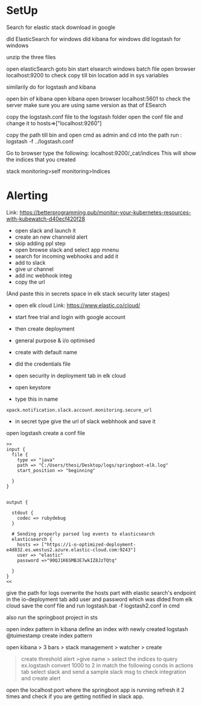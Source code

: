 # SetUp
Search for elastic stack download in google

dld ElasticSearch for windows
dld kibana for windows
dld logstash for windows

unzip the three files

open elasticSearch 
goto bin
start elsearch windows batch file
open browser localhost:9200 to check
copy till bin location 
add in sys variables

similarily do for logstash and kibana


open bin of kibana
open kibana
open browser localhost:5601 to check the server
make sure you are using same version as that of ESearch



copy the logstash.conf file to the logstash folder
open the conf file and change it to
hosts=>["localhost:9260"]

copy the path till bin and open cmd as admin and cd into the path
run : logstash -f ../logstash.conf

Go to browser type the following:
localhost:9200/_cat/indices 
This will show the indices that you created 

stack monitoring>self monitoring>Indices



# Alerting

Link: https://betterprogramming.pub/monitor-your-kubernetes-resources-with-kubewatch-d40ecf420f28

* open slack and launch it
* create an new channeld alert
* skip adding ppl step
* open browse slack and select app mnenu
* search for incoming webhooks and add it
* add to slack
* give ur channel
* add inc webhook integ
* copy the url 

(And paste this in secrets space in elk stack security later stages)


* open elk cloud Link: https://www.elastic.co/cloud/
* start free trial and login with google account
* then create deployment
* general purpose & i/o optimised
* create with default name
* dld the credentials file

* open security in deployment tab in elk cloud
* open keystore
* type this in name
```
xpack.notification.slack.account.monitoring.secure_url
```
* in secret type give the url of slack webhhook and save it



open logstash create a conf file
```
>>
input {
  file {
    type => "java"
    path => "C:/Users/thesi/Desktop/logs/springboot-elk.log"
    start_position => "beginning"
   
  }
}
 

output {
   
  stdout {
    codec => rubydebug
  }
 
  # Sending properly parsed log events to elasticsearch
  elasticsearch {
    hosts => ["https://i-o-optimized-deployment-e4d832.es.westus2.azure.elastic-cloud.com:9243"]
    user => "elastic"
    password =>"90QJ1K6SMBJE7wkIZ8JzTQtq"
   
  }
}
<<
```

give the path for logs
overwrite the hosts part with elastic search's endpoint in the io-deployment tab
add user and password which was dlded from elk cloud
save the conf file and 
run logstash.bat -f logstash2.conf in cmd 

also run the springboot project in sts



open index pattern in kibana
define an index with newly created logstash
@tuimestamp
create index pattern

open kibana > 3 bars > stack management > watcher > create
> create threshold alert >give name > select the indices to query ex.logstash
convert 1000 to 2 in match the following conds
in actions tab select slack and send a sample slack msg to check integration
and create alert

open the localhost:port where the springboot app is running
refresh it 2 times and check if you are getting notified in slack app.